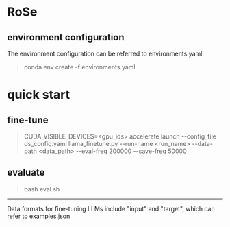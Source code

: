 # RoSe


## environment configuration
The environment configuration can be referred to environments.yaml:

> conda env create -f environments.yaml


# quick start

## fine-tune
> CUDA_VISIBLE_DEVICES=&lt;gpu_ids&gt; accelerate launch --config_file ds_config.yaml llama_finetune.py --run-name &lt;run_name&gt; --data-path &lt;data_path&gt; --eval-freq 200000 --save-freq 50000


## evaluate 
> bash eval.sh

---

Data formats for fine-tuning LLMs include "input" and "target", which can refer to examples.json
